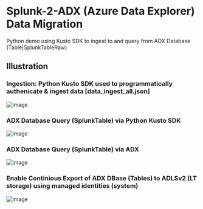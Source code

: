 # Splunk-2-ADX (Azure Data Explorer) Data Migration
Python demo using Kusto SDK to ingest to and query from ADX Database (Table|SplunkTableRaw)

## Illustration
### Ingestion: Python Kusto SDK used to programmatically authenicate & ingest data [data_ingest_all.json]
![image](https://github.com/dcodev1702/splunk_2_adx/assets/32214072/757a1101-0645-487f-a4ec-b6c39d797935)

### ADX Database Query (SplunkTable) via Python Kusto SDK
![image](https://github.com/dcodev1702/splunk_2_adx/assets/32214072/40b61863-2b81-4e0b-add7-22881bb7473d)

### ADX Database Query (SplunkTable) via ADX
![image](https://github.com/dcodev1702/splunk_2_adx/assets/32214072/812b5597-70cd-4363-a5d4-0e4d07cbee0e)

### Enable Continious Export of ADX DBase (Tables) to ADLSv2 (LT storage) using managed identities (system)
![image](https://github.com/dcodev1702/splunk_2_adx/assets/32214072/11ad700e-aa2a-406b-bb75-508a4bb4ede7)
